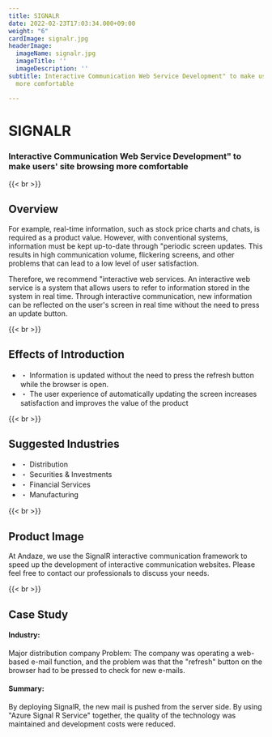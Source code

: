 ```yaml
---
title: SIGNALR
date: 2022-02-23T17:03:34.000+09:00
weight: "6"
cardImage: signalr.jpg
headerImage:
  imageName: signalr.jpg
  imageTitle: ''
  imageDescription: ''
subtitle: Interactive Communication Web Service Development" to make users' site browsing
  more comfortable

---
```

# SIGNALR

### Interactive Communication Web Service Development" to make users' site browsing more comfortable

{{< br >}}

## Overview

For example, real-time information, such as stock price charts and chats, is required as a product value. However, with conventional systems, information must be kept up-to-date through "periodic screen updates. This results in high communication volume, flickering screens, and other problems that can lead to a low level of user satisfaction.

Therefore, we recommend "interactive web services. An interactive web service is a system that allows users to refer to information stored in the system in real time. Through interactive communication, new information can be reflected on the user's screen in real time without the need to press an update button.

{{< br >}}

## Effects of Introduction

* ・ Information is updated without the need to press the refresh button while the browser is open.
* ・ The user experience of automatically updating the screen increases satisfaction and improves the value of the product

{{< br >}}

## Suggested Industries

* ・ Distribution
* ・ Securities & Investments
* ・ Financial Services
* ・ Manufacturing

{{< br >}}

## Product Image

At Andaze, we use the SignalR interactive communication framework to speed up the development of interactive communication websites. Please feel free to contact our professionals to discuss your needs.

{{< br >}}

## Case Study

#### **Industry**:

Major distribution company Problem: The company was operating a web-based e-mail function, and the problem was that the "refresh" button on the browser had to be pressed to check for new e-mails.

#### **Summary**:

By deploying SignalR, the new mail is pushed from the server side. By using "Azure Signal R Service" together, the quality of the technology was maintained and development costs were reduced.